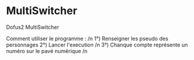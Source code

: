 # MultiSwitcher
Dofus2 MultiSwitcher

Comment utiliser le programme : /n
1°) Renseigner les pseudo des personnages </n>
2°) Lancer l'execution /n
3°) Chanque compte représente un numéro sur le pavé numérique /n
